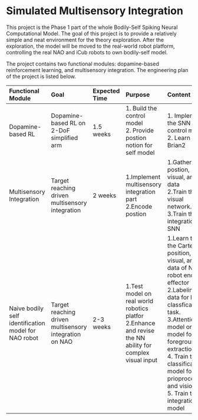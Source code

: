 # Simulated Multisensory Integration
This project is the Phase 1 part of the whole Bodily-Self Spiking Neural Computational Model. The goal of this project is to provide a relatively simple and neat environment for the theory exploration. After the exploration, the model will be moved to the real-world robot platform, controlling the real NAO and iCub robots to own bodily-self model.
  
The project contains two functional modules: dopamine-based reinforcement learning, and multisensory integration. The engineering plan of the project is listed below. 

| Functional Module | Goal | Expected Time | Purpose | Content | Output|
| :----| :---- | :---- |:----| :---- |:----|
| Dopamine-based RL | Dopamine-based RL on 2-DoF simplified arm | 1.5 weeks | 1. Build the control model<br> 2. Provide postion notion for self model | 1. Implement the SNN control model <br>2. Learn Brian2 | 1.Prioproception layer<br>2. Motor layer <br>3. Position coding for vision  |
| Multisensory Integration | Target reaching driven multisensory integration | 2 weeks | 1.Implement multisensory integration part<br> 2.Encode postion | 1.Gather the postion, visual, angle data <br>2.Train the visual network. <br>3.Train the integration SNN| 1.Position encoding layer<br> 2.Multisensory integration layer  |
| Naive bodily self identification model for NAO robot | Target reaching driven multisensory integration on NAO | 2-3 weeks | 1.Test model on real world robotics platfor<br> 2.Enhance and revise the NN ability for complex visual input | 1.Learn to get the Cartesian position, visual, angle data of NAO robot end effector<br>2.Labeling the data for later classfication task.<br>3.Attention model or CNN model for foreground extraction<br> 4. Train the classification model for prioproception and vision<br> 5. Train the integration model| 1.A real world self identification model for NAO robot |
